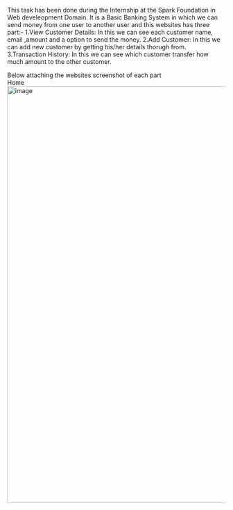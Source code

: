 This task has been done during the Internship at the Spark Foundation in Web develeopment Domain.
It is a Basic Banking System in which we can send money from one user to another user and this websites has  three part:-
1.View Customer Details: In this we can see each customer name, email ,amount and a option to send the money.
2.Add Customer: In this we can add new customer by getting his/her details thorugh from.
3.Transaction History: In this we can see which customer transfer how much amount to the other customer.

Below attaching the websites screenshot of each part   
                                              Home
<img width="960" alt="image" src="https://user-images.githubusercontent.com/76999410/191096481-b79e6908-cb2f-457f-b444-b16e097f0777.png">
